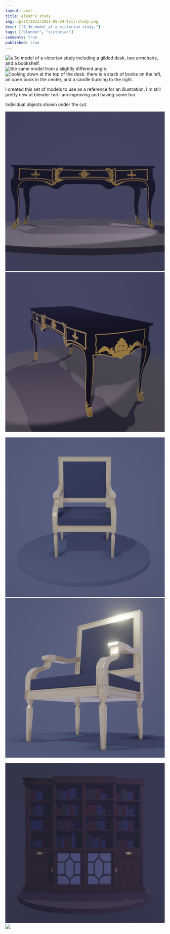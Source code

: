 ```yaml
---
layout: post
title: elend's study
img: /post/2022/2022-08-24-full-study.png
desc: ["A 3d model of a victorian study."]
tags: ["blender", "victorian"]
comments: true
published: true
---
```


![a 3d model of a victorian study including a gilded desk, two armchairs, and a bookshelf.](/assets/img/post/2022/2022-08-24-full-study.png)
![the same model from a slightly different angle.](/assets/img/post/2022/2022-08-24-closer.png)
![looking down at the top of the desk. there is a stack of books on the left, an open book in the center, and a candle burning to the right.](/assets/img/post/2022/2022-08-24-desktop.png)

I created this set of models to use as a reference for an illustration. I'm still pretty new at blender but I am improving and having some fun.

Individual objects shown under the cut.

<!--more-->
![](/assets/img/post/2022/2022-08-24-desk-front.png)
![](/assets/img/post/2022/2022-08-24-desk-side.png)

![](/assets/img/post/2022/2022-08-24-chair-front.png)
![](/assets/img/post/2022/2022-08-24-chair-shiny.png)

![](/assets/img/post/2022/2022-08-24-bookshelf-front.png)
![](/assets/img/post/2022/artlog/2022-08-24-bookshelf-angle.png)



